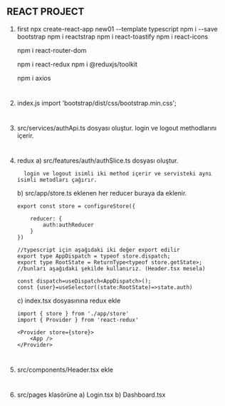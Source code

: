 ## REACT PROJECT
1. first
   npx create-react-app new01 --template typescript
   npm i --save bootstrap
   npm i reactstrap
   npm i react-toastify
   npm i react-icons

   npm i react-router-dom

   npm i react-redux
   npm i @reduxjs/toolkit

   npm i axios
#
2. index.js
   import 'bootstrap/dist/css/bootstrap.min.css';
#

3. src/services/authApi.ts dosyası oluştur.
   login ve logout methodlarını içerir.

#
4.  redux
    a) src/features/auth/authSlice.ts dosyası oluştur.

          login ve logout isimli iki method içerir ve servisteki aynı isimli metodları çağırır.

    b) src/app/store.ts
    eklenen her reducer buraya da eklenir.

        export const store = configureStore({

            reducer: {
                auth:authReducer
            }
        })

        //typescript için aşağıdaki iki değer export edilir
        export type AppDispatch = typeof store.dispatch;
        export type RootState = ReturnType<typeof store.getState>;
        //bunları aşağıdaki şekilde kullanırız. (Header.tsx mesela)

        const dispatch=useDispatch<AppDispatch>();
        const {user}=useSelector((state:RootState)=>state.auth)


    
    c) index.tsx dosyasınına redux ekle

        import { store } from './app/store'
        import { Provider } from 'react-redux'

        <Provider store={store}>
            <App />
        </Provider>
#

5. src/components/Header.tsx ekle



#
6. src/pages klasörüne 
    a) Login.tsx
    b) Dashboard.tsx
    